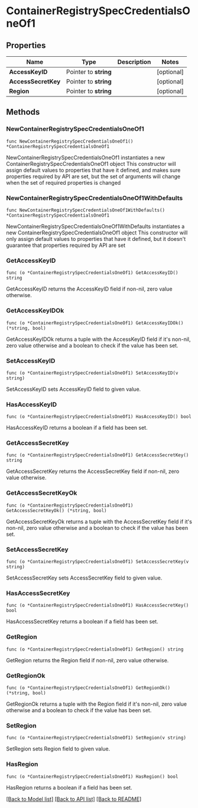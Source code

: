 # ContainerRegistrySpecCredentialsOneOf1

## Properties

Name | Type | Description | Notes
------------ | ------------- | ------------- | -------------
**AccessKeyID** | Pointer to **string** |  | [optional] 
**AccessSecretKey** | Pointer to **string** |  | [optional] 
**Region** | Pointer to **string** |  | [optional] 

## Methods

### NewContainerRegistrySpecCredentialsOneOf1

`func NewContainerRegistrySpecCredentialsOneOf1() *ContainerRegistrySpecCredentialsOneOf1`

NewContainerRegistrySpecCredentialsOneOf1 instantiates a new ContainerRegistrySpecCredentialsOneOf1 object
This constructor will assign default values to properties that have it defined,
and makes sure properties required by API are set, but the set of arguments
will change when the set of required properties is changed

### NewContainerRegistrySpecCredentialsOneOf1WithDefaults

`func NewContainerRegistrySpecCredentialsOneOf1WithDefaults() *ContainerRegistrySpecCredentialsOneOf1`

NewContainerRegistrySpecCredentialsOneOf1WithDefaults instantiates a new ContainerRegistrySpecCredentialsOneOf1 object
This constructor will only assign default values to properties that have it defined,
but it doesn't guarantee that properties required by API are set

### GetAccessKeyID

`func (o *ContainerRegistrySpecCredentialsOneOf1) GetAccessKeyID() string`

GetAccessKeyID returns the AccessKeyID field if non-nil, zero value otherwise.

### GetAccessKeyIDOk

`func (o *ContainerRegistrySpecCredentialsOneOf1) GetAccessKeyIDOk() (*string, bool)`

GetAccessKeyIDOk returns a tuple with the AccessKeyID field if it's non-nil, zero value otherwise
and a boolean to check if the value has been set.

### SetAccessKeyID

`func (o *ContainerRegistrySpecCredentialsOneOf1) SetAccessKeyID(v string)`

SetAccessKeyID sets AccessKeyID field to given value.

### HasAccessKeyID

`func (o *ContainerRegistrySpecCredentialsOneOf1) HasAccessKeyID() bool`

HasAccessKeyID returns a boolean if a field has been set.

### GetAccessSecretKey

`func (o *ContainerRegistrySpecCredentialsOneOf1) GetAccessSecretKey() string`

GetAccessSecretKey returns the AccessSecretKey field if non-nil, zero value otherwise.

### GetAccessSecretKeyOk

`func (o *ContainerRegistrySpecCredentialsOneOf1) GetAccessSecretKeyOk() (*string, bool)`

GetAccessSecretKeyOk returns a tuple with the AccessSecretKey field if it's non-nil, zero value otherwise
and a boolean to check if the value has been set.

### SetAccessSecretKey

`func (o *ContainerRegistrySpecCredentialsOneOf1) SetAccessSecretKey(v string)`

SetAccessSecretKey sets AccessSecretKey field to given value.

### HasAccessSecretKey

`func (o *ContainerRegistrySpecCredentialsOneOf1) HasAccessSecretKey() bool`

HasAccessSecretKey returns a boolean if a field has been set.

### GetRegion

`func (o *ContainerRegistrySpecCredentialsOneOf1) GetRegion() string`

GetRegion returns the Region field if non-nil, zero value otherwise.

### GetRegionOk

`func (o *ContainerRegistrySpecCredentialsOneOf1) GetRegionOk() (*string, bool)`

GetRegionOk returns a tuple with the Region field if it's non-nil, zero value otherwise
and a boolean to check if the value has been set.

### SetRegion

`func (o *ContainerRegistrySpecCredentialsOneOf1) SetRegion(v string)`

SetRegion sets Region field to given value.

### HasRegion

`func (o *ContainerRegistrySpecCredentialsOneOf1) HasRegion() bool`

HasRegion returns a boolean if a field has been set.


[[Back to Model list]](../README.md#documentation-for-models) [[Back to API list]](../README.md#documentation-for-api-endpoints) [[Back to README]](../README.md)


